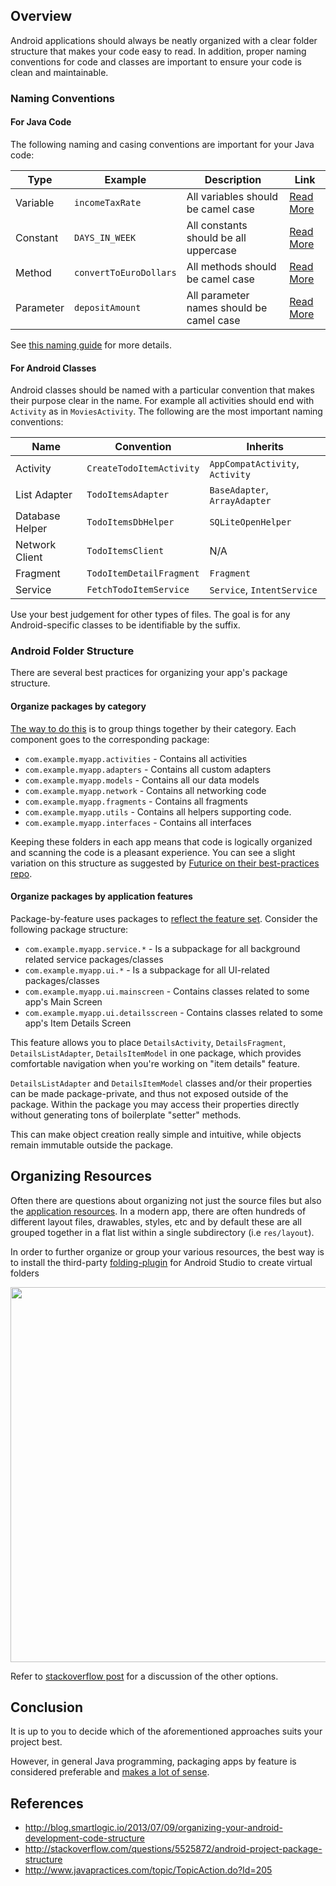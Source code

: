 ## Overview

Android applications should always be neatly organized with a clear folder structure that makes your code easy to read. In addition, proper naming conventions for code and classes are important to ensure your code is clean and maintainable.

### Naming Conventions

#### For Java Code

The following naming and casing conventions are important for your Java code:

| Type        | Example                | Description                   | Link |
| ----------- | ------------           | ----------------------------- | ------
| Variable    | `incomeTaxRate`        | All variables should be camel case | [Read More](https://www.cwu.edu/~gellenbe/javastyle/variable.html) |
| Constant    | `DAYS_IN_WEEK`         | All constants should be all uppercase | [Read More](https://www.cwu.edu/~gellenbe/javastyle/constant.html) |
| Method      | `convertToEuroDollars` | All methods should be camel case | [Read More](https://www.cwu.edu/~gellenbe/javastyle/method.html) |
| Parameter   | `depositAmount`        | All parameter names should be camel case | [Read More](https://www.cwu.edu/~gellenbe/javastyle/parameter.html) |

See [this naming guide](https://www.cwu.edu/~gellenbe/javastyle/naming.html) for more details.

#### For Android Classes

Android classes should be named with a particular convention that makes their purpose clear in the name. For example all activities should end with `Activity` as in `MoviesActivity`. The following are the most important naming conventions:

| Name            | Convention                | Inherits            |
| ----------      | ------------------        | ------------        | 
| Activity        | `CreateTodoItemActivity`  | `AppCompatActivity`, `Activity` |
| List Adapter    | `TodoItemsAdapter`        | `BaseAdapter`, `ArrayAdapter`   |
| Database Helper | `TodoItemsDbHelper`       | `SQLiteOpenHelper`  |
| Network Client  | `TodoItemsClient`         | N/A                 |
| Fragment        | `TodoItemDetailFragment`  | `Fragment`          |
| Service         | `FetchTodoItemService`    | `Service`, `IntentService`  |

Use your best judgement for other types of files. The goal is for any Android-specific classes to be identifiable by the suffix. 

### Android Folder Structure

There are several best practices for organizing your app's package structure.

#### Organize packages by category

[The way to do this](http://blog.smartlogic.io/2013/07/09/organizing-your-android-development-code-structure) is to group things together by their category. Each component goes to the corresponding package:

* `com.example.myapp.activities` - Contains all activities
* `com.example.myapp.adapters` - Contains all custom adapters
* `com.example.myapp.models`   - Contains all our data models
* `com.example.myapp.network` - Contains all networking code
* `com.example.myapp.fragments` - Contains all fragments
* `com.example.myapp.utils` - Contains all helpers supporting code.
* `com.example.myapp.interfaces` - Contains all interfaces

Keeping these folders in each app means that code is logically organized and scanning the code is a pleasant experience. You can see a slight variation on this structure as suggested by [Futurice on their best-practices repo](https://github.com/futurice/android-best-practices#java-packages-architecture).

#### Organize packages by application features

Package-by-feature uses packages to [reflect the feature set](http://www.javapractices.com/topic/TopicAction.do?Id=205). Consider the following package structure:

* `com.example.myapp.service.*` - Is a subpackage for all background related service packages/classes
* `com.example.myapp.ui.*` - Is a subpackage for all UI-related packages/classes
* `com.example.myapp.ui.mainscreen` - Contains classes related to some app's Main Screen
* `com.example.myapp.ui.detailsscreen` - Contains classes related to some app's Item Details Screen

This feature allows you to place `DetailsActivity`, `DetailsFragment`, `DetailsListAdapter`, `DetailsItemModel` in one package, which provides comfortable navigation when you're working on "item details" feature.

`DetailsListAdapter` and `DetailsItemModel` classes and/or their properties can be made package-private, and thus not exposed outside of the package. Within the package you may access their properties directly without generating tons of boilerplate "setter" methods.

This can make object creation really simple and intuitive, while objects remain immutable outside the package.

## Organizing Resources

Often there are questions about organizing not just the source files but also the [application resources](http://guides.codepath.com/android/Understanding-App-Resources). In a modern app, there are often hundreds of different layout files, drawables, styles, etc and by default these are all grouped together in a flat list within a single subdirectory (i.e `res/layout`).

In order to further organize or group your various resources, the best way is to install the third-party [folding-plugin](https://plugins.jetbrains.com/plugin/7876) for Android Studio to create virtual folders

<a href="https://github.com/dmytrodanylyk/folding-plugin"><img src="http://i.imgur.com/fOir80H.jpg" width="600" /></a>

Refer to [stackoverflow post](http://stackoverflow.com/q/4930398/313399) for a discussion of the other options. 

## Conclusion

It is up to you to decide which of the aforementioned approaches suits your project best. 

However, in general Java programming, packaging apps by feature is considered preferable and [makes a lot of sense](http://www.javapractices.com/topic/TopicAction.do?Id=205).

## References

* <http://blog.smartlogic.io/2013/07/09/organizing-your-android-development-code-structure>
* <http://stackoverflow.com/questions/5525872/android-project-package-structure>
* <http://www.javapractices.com/topic/TopicAction.do?Id=205>
